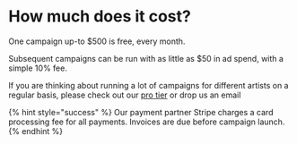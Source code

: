 # How much does it cost?

One campaign up-to $500 is free, every month.

Subsequent campaigns can be run with as little as $50 in ad spend, with a simple 10% fee.&#x20;

If you are thinking about running a lot of campaigns for different artists on a regular basis, please check out our [pro tier](https://b00st.com/#pricing) or drop us an email 

{% hint style="success" %}
Our payment partner Stripe charges a card processing fee for all payments. Invoices are due before campaign launch.&#x20;
{% endhint %}
